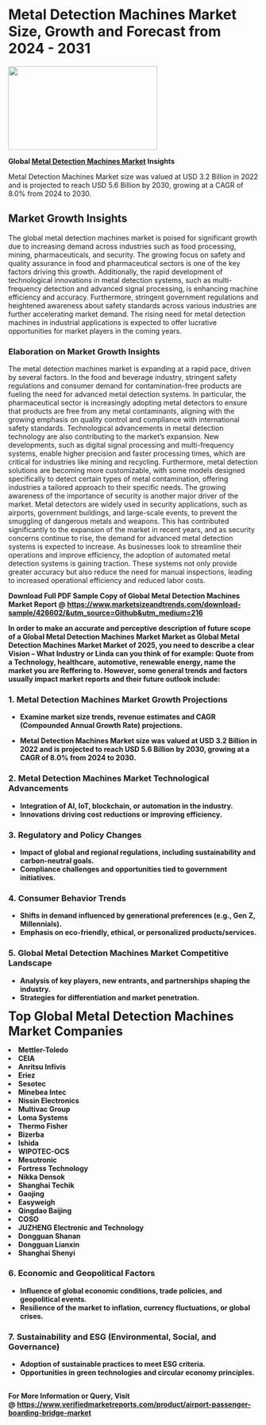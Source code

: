 <H1>Metal Detection Machines Market Size, Growth and Forecast from 2024 - 2031</H1><img class="aligncenter size-medium wp-image-584254" src="https://thirdeyenews.in/wp-content/uploads/2024/09/Global-Market-Research-300x168.jpeg" alt="" width="300" height="168" /><p><strong>Global&nbsp;<a href="https://www.marketsizeandtrends.com/download-sample/426602/&amp;utm_source=Github&utm_medium=216">Metal Detection Machines Market</a> Insights</strong></p><p>Metal Detection Machines Market size was valued at USD 3.2 Billion in 2022 and is projected to reach USD 5.6 Billion by 2030, growing at a CAGR of 8.0% from 2024 to 2030.</p><p><h2>Market Growth Insights</h2> The global metal detection machines market is poised for significant growth due to increasing demand across industries such as food processing, mining, pharmaceuticals, and security. The growing focus on safety and quality assurance in food and pharmaceutical sectors is one of the key factors driving this growth. Additionally, the rapid development of technological innovations in metal detection systems, such as multi-frequency detection and advanced signal processing, is enhancing machine efficiency and accuracy. Furthermore, stringent government regulations and heightened awareness about safety standards across various industries are further accelerating market demand. The rising need for metal detection machines in industrial applications is expected to offer lucrative opportunities for market players in the coming years. <p><strong></strong></p> <h3>Elaboration on Market Growth Insights</h3> The metal detection machines market is expanding at a rapid pace, driven by several factors. In the food and beverage industry, stringent safety regulations and consumer demand for contamination-free products are fueling the need for advanced metal detection systems. In particular, the pharmaceutical sector is increasingly adopting metal detectors to ensure that products are free from any metal contaminants, aligning with the growing emphasis on quality control and compliance with international safety standards. Technological advancements in metal detection technology are also contributing to the market’s expansion. New developments, such as digital signal processing and multi-frequency systems, enable higher precision and faster processing times, which are critical for industries like mining and recycling. Furthermore, metal detection solutions are becoming more customizable, with some models designed specifically to detect certain types of metal contamination, offering industries a tailored approach to their specific needs. The growing awareness of the importance of security is another major driver of the market. Metal detectors are widely used in security applications, such as airports, government buildings, and large-scale events, to prevent the smuggling of dangerous metals and weapons. This has contributed significantly to the expansion of the market in recent years, and as security concerns continue to rise, the demand for advanced metal detection systems is expected to increase. As businesses look to streamline their operations and improve efficiency, the adoption of automated metal detection systems is gaining traction. These systems not only provide greater accuracy but also reduce the need for manual inspections, leading to increased operational efficiency and reduced labor costs. <p><strong></p><p><span class=""><strong>Download Full PDF Sample Copy of Global Metal Detection Machines Market Report</strong> @ <a href="https://www.marketsizeandtrends.com/download-sample/426602/&amp;utm_source=Github&utm_medium=216" target="_blank">https://www.marketsizeandtrends.com/download-sample/426602/&amp;utm_source=Github&utm_medium=216</a></span></p><p>In order to make an accurate and perceptive description of future scope of a Global&nbsp;Metal Detection Machines Market Market as Global&nbsp;Metal Detection Machines Market Market of 2025, you need to describe a clear Vision &ndash; What Industry or Linda can you think of for example: Quote from a Technology, healthcare, automotive, renewable energy, name the market you are Reffering to. However, some general trends and factors usually impact market reports and their future outlook include:</p><h3>1.&nbsp;<strong>Metal Detection Machines Market Growth Projections</strong></h3><ul><li>Examine market size trends, revenue estimates and CAGR (Compounded Annual Growth Rate) projections.</li><li><p>Metal Detection Machines Market size was valued at USD 3.2 Billion in 2022 and is projected to reach USD 5.6 Billion by 2030, growing at a CAGR of 8.0% from 2024 to 2030.</p></li></ul><h3>2.&nbsp;<strong>Metal Detection Machines Market Technological Advancements</strong></h3><ul><li>Integration of AI, IoT, blockchain, or automation in the industry.</li><li>Innovations driving cost reductions or improving efficiency.</li></ul><h3>3.&nbsp;<strong>Regulatory and Policy Changes</strong></h3><ul><li>Impact of global and regional regulations, including sustainability and carbon-neutral goals.</li><li>Compliance challenges and opportunities tied to government initiatives.</li></ul><h3>4.&nbsp;<strong>Consumer Behavior Trends</strong></h3><ul><li>Shifts in demand influenced by generational preferences (e.g., Gen Z, Millennials).</li><li>Emphasis on eco-friendly, ethical, or personalized products/services.</li></ul><h3>5.&nbsp;<strong>Global Metal Detection Machines Market Competitive Landscape</strong></h3><ul><li>Analysis of key players, new entrants, and partnerships shaping the industry.</li><li>Strategies for differentiation and market penetration.</li></ul><p data-pm-slice="1 1 []"><span style="color: inherit; font-family: inherit; font-size: 25px;">Top Global Metal Detection Machines Market Companies</span></p><div class="" data-test-id=""><p><li>Mettler-Toledo</li><li> CEIA</li><li> Anritsu Infivis</li><li> Eriez</li><li> Sesotec</li><li> Minebea Intec</li><li> Nissin Electronics</li><li> Multivac Group</li><li> Loma Systems</li><li> Thermo Fisher</li><li> Bizerba</li><li> Ishida</li><li> WIPOTEC-OCS</li><li> Mesutronic</li><li> Fortress Technology</li><li> Nikka Densok</li><li> Shanghai Techik</li><li> Gaojing</li><li> Easyweigh</li><li> Qingdao Baijing</li><li> COSO</li><li> JUZHENG Electronic and Technology</li><li> Dongguan Shanan</li><li> Dongguan Lianxin</li><li> Shanghai Shenyi</li></p></div><h3>6.&nbsp;<strong>Economic and Geopolitical Factors</strong></h3><ul><li>Influence of global economic conditions, trade policies, and geopolitical events.</li><li>Resilience of the market to inflation, currency fluctuations, or global crises.</li></ul><h3>7.&nbsp;<strong>Sustainability and ESG (Environmental, Social, and Governance)</strong></h3><ul><li>Adoption of sustainable practices to meet ESG criteria.</li><li>Opportunities in green technologies and circular economy principles.</li></ul><h2><strong style="font-size: 14px;">For More Information or Query, Visit @&nbsp;</strong><a style="background-color: #ffffff; font-size: 14px;" href="https://www.marketsizeandtrends.com/report/metal-detection-machines-market/" target="_blank">https://www.verifiedmarketreports.com/product/airport-passenger-boarding-bridge-market</a></h2>
